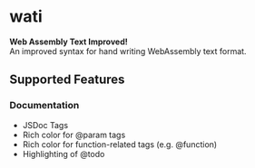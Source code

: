 # wati
**Web Assembly Text Improved!**
<br>
An improved syntax for hand writing WebAssembly text format.


## Supported Features
### Documentation
 - JSDoc Tags
 - Rich color for @param tags
 - Rich color for function-related tags (e.g. @function)
 - Highlighting of @todo
